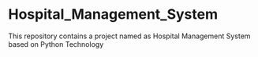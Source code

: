 # Hospital_Management_System
This repository contains a project named as Hospital Management System based on Python Technology
